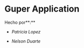 **Guper Application**
====================================

Hecho por**:**


* *Patricia Lopez*

* *Nelson Duarte*

